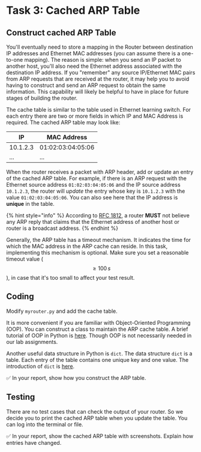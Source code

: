 # Task 3: Cached ARP Table

## Construct cached ARP Table

You'll eventually need to store a mapping in the Router between destination IP addresses and Ethernet MAC addresses (you can assume there is a one-to-one mapping). The reason is simple: when you send an IP packet to another host, you'll also need the Ethernet address associated with the destination IP address. If you "remember" any source IP/Ethernet MAC pairs from ARP requests that are received at the router, it may help you to avoid having to construct and send an ARP request to obtain the same information. This capability will likely be helpful to have in place for future stages of building the router.

The cache table is similar to the table used in Ethernet learning switch. For each entry there are two or more fields in which IP and MAC Address is required. The cached ARP table may look like:

| IP       | MAC Address       |
| -------- | ----------------- |
| 10.1.2.3 | 01:02:03:04:05:06 |
| ...      | ...               |

When the router receives a packet with ARP header, add or update an entry of the cached ARP table. For example, if there is an ARP request with the Ethernet source address `01:02:03:04:05:06` and the IP source address `10.1.2.3`, the router will _update_ the entry whose key is `10.1.2.3` with the value `01:02:03:04:05:06`. You can also see here that the IP address is **unique** in the table.

{% hint style="info" %}
According to [RFC 1812](https://www.rfc-editor.org/rfc/rfc1812), a router **MUST** not believe any ARP reply that claims that the Ethernet address of another host or router is a broadcast address.
{% endhint %}

Generally, the ARP table has a timeout mechanism. It indicates the time for which the MAC address in the ARP cache can reside. In this task, implementing this mechanism is optional. Make sure you set a reasonable timeout value ($$\ge100\,s$$), in case that it's too small to affect your test result.

## Coding

Modify `myrouter.py` and add the cache table.

It is more convenient if you are familiar with Object-Oriented Programming (OOP). You can construct a class to maintain the ARP cache table. A brief tutorial of OOP in Python is [here](https://www.liaoxuefeng.com/wiki/1016959663602400/1017495723838528). Though OOP is not necessarily needed in our lab assignments.

Another useful data structure in Python is `dict`. The data structure `dict` is a table. Each entry of the table contains one unique key and one value. The introduction of `dict` is [here](https://www.liaoxuefeng.com/wiki/1016959663602400/1017104324028448).

✅ In your report, show how you construct the ARP table.

## Testing

There are no test cases that can check the output of your router. So we decide you to print the cached ARP table when you update the table. You can log into the terminal or file.

✅ In your report, show the cached ARP table with screenshots. Explain how entries have changed.
